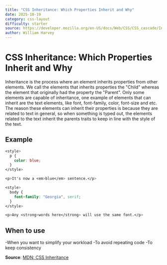 ```yaml
---
title: "CSS Inheritance: Which Properties Inherit and Why"
date: 2025-10-19
category: css-layout
difficulty: starter
source: https://developer.mozilla.org/en-US/docs/Web/CSS/CSS_cascade/Inheritance
author: William Harvey
---
```


# CSS Inheritance: Which Properties Inherit and Why

Inheritance is the process where an element inherits properties from other elements. We call the elements that inherits properties the "Child" whereas the element that originally had the property the "Parent". Only some elements are capable of inheritance, one example of elements that can inherit are the text elements, like font, font-family, color, font-size and etc. The reason these elements can inherit their properties is because they are related to text in general, so when something is typed out, the elements related to the text inherit the parents traits to keep in line with the style of the text.

## Example

```css
<style>
  p {
    color: blue;
  }
</style>

<p>It's now a <em>blue</em> sentence.</p>

<style>
  body {
    font-family: "Georgia", serif;
  }
</style>

<p>Any <strong>words here</strong> will use the same font.</p>
```

## When to use

-When you want to simplify your workload
-To avoid repeating code
-To keep consistency

**Source**: [MDN: CSS Inheritance](https://developer.mozilla.org/en-US/docs/Web/CSS/CSS_cascade/Inheritance)
